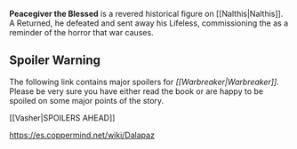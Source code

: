 **Peacegiver the Blessed** is a revered historical figure on [[Nalthis\|Nalthis]]. A Returned, he defeated  and sent away his Lifeless, commissioning the  as a reminder of the horror that war causes.

## Spoiler Warning
The following link contains major spoilers for *[[Warbreaker\|Warbreaker]]*. Please be very sure you have either read the book or are happy to be spoiled on some major points of the story.

[[Vasher\|SPOILERS AHEAD]]


https://es.coppermind.net/wiki/Dalapaz